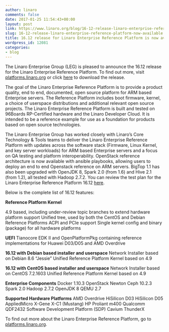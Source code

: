 ```yaml
---
author: linaro
comments: false
date: 2017-01-25 11:54:43+00:00
layout: post
link: https://www.linaro.org/blog/16-12-release-linaro-enterprise-reference-platform-now-available/
slug: 16-12-release-linaro-enterprise-reference-platform-now-available
title: 16.12 release for Linaro Enterprise Reference Platform is now available
wordpress_id: 12081
categories:
- blog
---
```


The Linaro Enterprise Group (LEG) is pleased to announce the 16.12 release for the Linaro Enterprise Reference Platform. To find out more, visit [platforms.linaro.org](https://platforms.linaro.org/) or click [here](http://releases.linaro.org/reference-platform/enterprise/16.12/?utm_source=platforms.linaro&utm_medium=submenu) to download the release.

The goal of the Linaro Enterprise Reference Platform is to provide a product quality, end to end, documented, open source platform for ARM based Enterprise servers. The Reference Platform includes boot firmware, kernel, a choice of userspace distributions and additional relevant open source projects. The Linaro Enterprise Reference Platform is built and tested on 96Boards RP-Certified hardware and the Linaro Developer Cloud. It is intended to be a reference example for use as a foundation for products based on open source technologies.

The Linaro Enterprise Group has worked closely with Linaro’s Core Technology & Tools teams to deliver the Linaro Enterprise Reference Platform with updates across the software stack (Firmware, Linux Kernel, and key server workloads) for ARM based Enterprise servers and a focus on QA testing and platform interoperability. OpenStack reference architecture is now available with ansible playbooks, allowing users to deploy an end to end Openstack reference on ARM servers. BigTop 1.1 has also been upgraded with OpenJDK 8, Spark 2.0 (from 1.6) and Hive 2.1 (from 1.2), all tested with Hadoop 2.7.2. You can review the test plan for the Linaro Enterprise Reference Platform 16.12 [here](https://mwasilew.github.io/rpb_testplan/enterprise_testplan.html).

Below is the complete list of 16.12 features:

**Reference Platform Kernel**

4.9 based, including under-review topic branches to extend hardware platform support
Unified tree, used by both the CentOS and Debian Reference Platforms
ACPI and PCIe support
Single kernel config and binary (package) for all hardware platforms

**UEFI**
Tianocore EDK II and OpenPlatformPkg containing reference implementations for Huawei D03/D05 and AMD Overdrive

**16.12 with Debian based installer and userspace**
Network Installer based on Debian 8.6 “Jessie”
Unified Reference Platform Kernel based on 4.9

**16.12 with CentOS based installer and userspace**
Network Installer based on CentOS 7.2.1603
Unified Reference Platform Kernel based on 4.9

**Enterprise Components**
Docker 1.10.3
OpenStack Newton
Ceph 10.2.3
Spark 2.0
Hadoop 2.7.2
OpenJDK 8
QEMU 2.7

**Supported Hardware Platforms**
AMD Overdrive
HiSilicon D03
HiSilicon D05
AppliedMicro X-Gene X-C1 (Mustang)
HP Proliant m400
Qualcomm QDF2432 Software Development Platform (SDP)
Cavium ThunderX

To find out more about the Linaro Enterprise Reference Platform, go to [platforms.linaro.org](https://platforms.linaro.org/).
